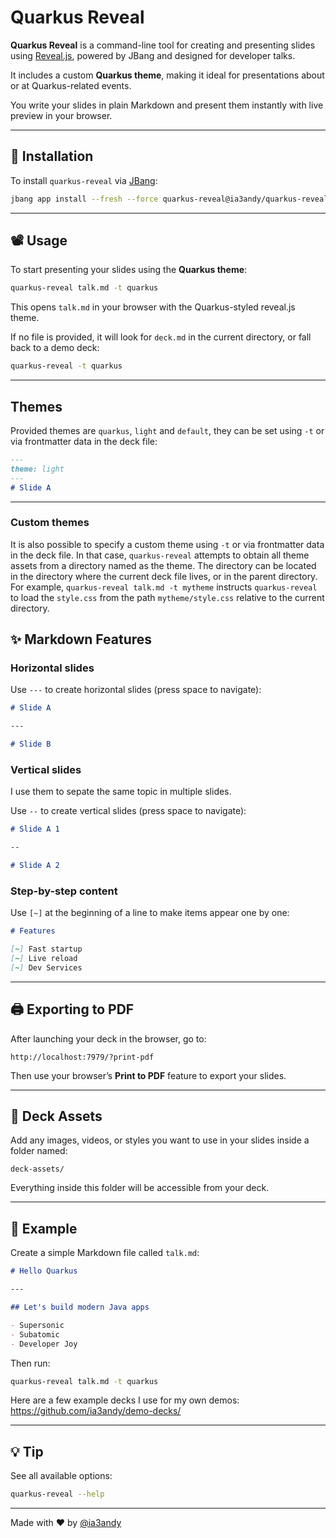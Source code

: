 # Quarkus Reveal

**Quarkus Reveal** is a command-line tool for creating and presenting slides using [Reveal.js](https://revealjs.com), powered by JBang and designed for developer talks.

It includes a custom **Quarkus theme**, making it ideal for presentations about or at Quarkus-related events.

You write your slides in plain Markdown and present them instantly with live preview in your browser.

---

## 🚀 Installation

To install `quarkus-reveal` via [JBang](https://jbang.dev):

```bash
jbang app install --fresh --force quarkus-reveal@ia3andy/quarkus-reveal
```

---

## 📽 Usage

To start presenting your slides using the **Quarkus theme**:

```bash
quarkus-reveal talk.md -t quarkus
```

This opens `talk.md` in your browser with the Quarkus-styled reveal.js theme.

If no file is provided, it will look for `deck.md` in the current directory, or fall back to a demo deck:

```bash
quarkus-reveal -t quarkus
```

---

## Themes

Provided themes are `quarkus`, `light` and `default`, they can be set using `-t` or via frontmatter data in the deck file:
```markdown
---
theme: light
---
# Slide A
```

---

### Custom themes

It is also possible to specify a custom theme using `-t` or via frontmatter data in the deck file.
In that case, `quarkus-reveal` attempts to obtain all theme assets from a directory named as the theme.
The directory can be located in the directory where the current deck file lives, or in the parent directory.
For example, `quarkus-reveal talk.md -t mytheme` instructs `quarkus-reveal` to load the `style.css` from the path `mytheme/style.css` relative to the current directory.


## ✨ Markdown Features


### Horizontal slides

Use `---` to create horizontal slides (press space to navigate):

```markdown
# Slide A

---

# Slide B
```

### Vertical slides

I use them to sepate the same topic in multiple slides.

Use `--` to create vertical slides (press space to navigate):

```markdown
# Slide A 1

--

# Slide A 2
```

### Step-by-step content

Use `[~]` at the beginning of a line to make items appear one by one:

```markdown
# Features

[~] Fast startup  
[~] Live reload  
[~] Dev Services  
```

---

## 🖨 Exporting to PDF

After launching your deck in the browser, go to:

```
http://localhost:7979/?print-pdf
```

Then use your browser’s **Print to PDF** feature to export your slides.

---

## 🎨 Deck Assets

Add any images, videos, or styles you want to use in your slides inside a folder named:

```
deck-assets/
```

Everything inside this folder will be accessible from your deck.

---

## 🧪 Example

Create a simple Markdown file called `talk.md`:

```markdown
# Hello Quarkus

---

## Let's build modern Java apps

- Supersonic
- Subatomic
- Developer Joy
```

Then run:

```bash
quarkus-reveal talk.md -t quarkus
```


Here are a few example decks I use for my own demos:
https://github.com/ia3andy/demo-decks/

---

## 💡 Tip

See all available options:

```bash
quarkus-reveal --help
```

---

Made with ❤️ by [@ia3andy](https://github.com/ia3andy)
